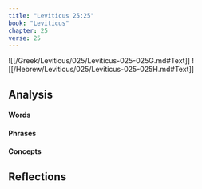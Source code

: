 ```yaml
---
title: "Leviticus 25:25"
book: "Leviticus"
chapter: 25
verse: 25
---
```

![[/Greek/Leviticus/025/Leviticus-025-025G.md#Text]]
![[/Hebrew/Leviticus/025/Leviticus-025-025H.md#Text]]

## Analysis

#### Words

#### Phrases

#### Concepts

## Reflections

